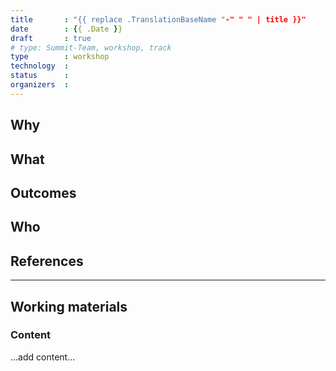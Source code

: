 ```yaml
---
title       : "{{ replace .TranslationBaseName "-" " " | title }}"
date        : {{ .Date }}
draft       : true
# type: Summit-Team, workshop, track
type        : workshop
technology  :
status      :
organizers  :
---
```


## Why

## What

## Outcomes

## Who

## References

---

## Working materials

### Content

...add content...

